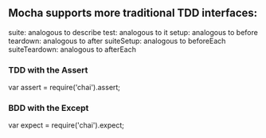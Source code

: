 ## Mocha supports more traditional TDD interfaces:

suite: analogous to describe
test: analogous to it
setup: analogous to before
teardown: analogous to after
suiteSetup: analogous to beforeEach
suiteTeardown: analogous to afterEach

### TDD with the Assert
var assert = require('chai').assert;

### BDD with the Except
var expect = require('chai').expect;